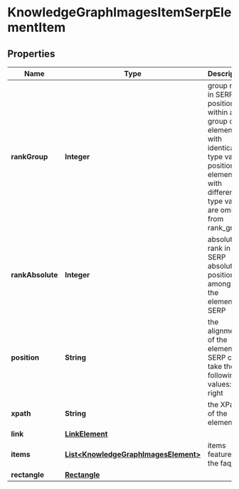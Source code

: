 

# KnowledgeGraphImagesItemSerpElementItem


## Properties

| Name | Type | Description | Notes |
|------------ | ------------- | ------------- | -------------|
|**rankGroup** | **Integer** | group rank in SERP position within a group of elements with identical type values positions of elements with different type values are omitted from rank_group |  [optional] |
|**rankAbsolute** | **Integer** | absolute rank in SERP absolute position among all the elements in SERP |  [optional] |
|**position** | **String** | the alignment of the element in SERP can take the following values: left, right |  [optional] |
|**xpath** | **String** | the XPath of the element |  [optional] |
|**link** | [**LinkElement**](LinkElement.md) |  |  [optional] |
|**items** | [**List&lt;KnowledgeGraphImagesElement&gt;**](KnowledgeGraphImagesElement.md) | items featured in the faq_box |  [optional] |
|**rectangle** | [**Rectangle**](Rectangle.md) |  |  [optional] |



